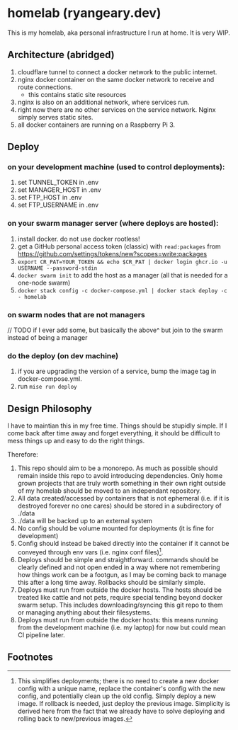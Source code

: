 # homelab (ryangeary.dev)

This is my homelab, aka personal infrastructure I run at home. It is very WIP.

## Architecture (abridged)

1. cloudflare tunnel to connect a docker network to the public internet.
1. nginx docker container on the same docker network to receive and route connections.
    - this contains static site resources
1. nginx is also on an additional network, where services run.
1. right now there are no other services on the service network. Nginx simply serves static sites.
1. all docker containers are running on a Raspberry Pi 3.

## Deploy

### on your development machine (used to control deployments):
1. set TUNNEL_TOKEN in .env
1. set MANAGER_HOST in .env
1. set FTP_HOST in .env
1. set FTP_USERNAME in .env

### on your swarm manager server (where deploys are hosted):
1. install docker. do not use docker rootless!
1. get a GitHub personal access token (classic) with `read:packages` from https://github.com/settings/tokens/new?scopes=write:packages
1. `export CR_PAT=YOUR_TOKEN && echo $CR_PAT | docker login ghcr.io -u USERNAME --password-stdin`
1. `docker swarm init` to add the host as a manager (all that is needed for a one-node swarm)
1. `docker stack config -c docker-compose.yml | docker stack deploy -c - homelab`

### on swarm nodes that are not managers
// TODO if I ever add some, but basically the above^ but join to the swarm
instead of being a manager

### do the deploy (on dev machine)
1. if you are upgrading the version of a service, bump the image tag in
   docker-compose.yml.
1. run `mise run deploy`

## Design Philosophy

I have to maintian this in my free time. Things should be stupidly simple. If I
come back after time away and forget everything, it should be difficult to mess
things up and easy to do the right things.

Therefore:

1. This repo should aim to be a monorepo. As much as possible should remain
   inside this repo to avoid introducing dependencies. Only home grown projects
   that are truly worth something in their own right outside of my homelab
   should be moved to an independant repository.
1. All data created/accessed by containers that is not ephemeral (i.e. if it is
   destroyed forever no one cares) should be stored in a subdirectory of ./data
1. ./data will be backed up to an external system
1. No config should be volume mounted for deployments (it is fine for
   development)
1. Config should instead be baked directly into the container if it cannot be
   conveyed through env vars (i.e. nginx conf files)[^1].
1. Deploys should be simple and straightforward. commands should be clearly
   defined and not open ended in a way where not remembering how things work
   can be a footgun, as I may be coming back to manage this after a long time
   away. Rollbacks should be similarly simple.
1. Deploys must run from outside the docker hosts. The hosts should be
   treated like cattle and not pets, require special tending beyond docker
   swarm setup. This includes downloading/syncing this git repo to them or
   managing anything about their filesystems.
1. Deploys must run from outside the docker hosts: this means running from the
   development machine (i.e. my laptop) for now but could mean CI pipeline
   later.

## Footnotes

[^1]: This simplifies deployments; there is no need to create a new docker
    config with a unique name, replace the container's config with the new
    config, and potentially clean up the old config. Simply deploy a new image.
    If rollback is needed, just deploy the previous image. Simplicity is
    derived here from the fact that we already have to solve deploying and
    rolling back to new/previous images.
